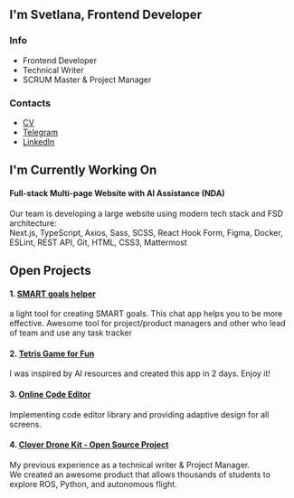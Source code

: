 ## I'm Svetlana, Frontend Developer
### Info
- Frontend Developer
- Technical Writer
- SCRUM Master & Project Manager

### Contacts
- [CV](https://hh.ru/resume/6103c61fff0cb952210039ed1f64357567564d?from=share_ios)
- [Telegram](https://t.me/Sv_Solomatnikova)
- [LinkedIn](https://www.linkedin.com/in/svetlana-solomatnikova/)

## I'm Currently Working On 
#### Full-stack Multi-page Website with AI Assistance (NDA)
Our team is developing a large website using modern tech stack and FSD architecture: <br>
Next.js, TypeScript, Axios, Sass, SCSS, React Hook Form, Figma, Docker, ESLint, REST API, Git, HTML, CSS3, Mattermost

## Open Projects
#### 1. [SMART goals helper](https://github.com/Svetk0/smart-goals-assistant)
a light tool for creating SMART goals. This chat app helps you to be more effective. Awesome tool for project/product managers and other who lead of team and use any task tracker

#### 2. [Tetris Game for Fun](https://github.com/Svetk0/tetris-ai)
I was inspired by AI resources and created this app in 2 days. Enjoy it!

#### 3. [Online Code Editor](https://github.com/Svetk0/task-code-editor)
Implementing code editor library and providing adaptive design for all screens.

#### 4. [Clover Drone Kit - Open Source Project](https://github.com/Svetk0/clever)
My previous experience as a technical writer & Project Manager. <br>
We created an awesome product that allows thousands of students to explore ROS, Python, and autonomous flight.

